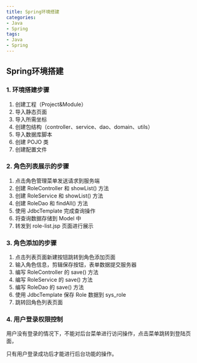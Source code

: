```yaml
---
title: Spring环境搭建
categories:
- Java
- Spring
tags:
- Java
- Spring
---
```


## Spring环境搭建

<!--more-->

### 1. 环境搭建步骤

1. 创建工程（Project&Module）
2. 导入静态页面
3. 导入所需坐标
4. 创建包结构（controller、service、dao、domain、utils）
5. 导入数据库脚本
6. 创建 POJO 类
7. 创建配置文件

### 2. 角色列表展示的步骤

1. 点击角色管理菜单发送请求到服务端
2. 创建 RoleController 和 showList() 方法
3. 创建 RoleService 和 showList() 方法
4. 创建 RoleDao 和 findAll() 方法
5. 使用 JdbcTemplate 完成查询操作
6. 将查询数据存储到 Model 中
7. 转发到 role-list.jsp 页面进行展示

### 3. 角色添加的步骤

1. 点击列表页面新建按钮跳转到角色添加页面
2. 输入角色信息，剪辑保存按钮，表单数据提交服务器
3. 编写 RoleController 的 save() 方法
4. 编写 RoleService 的 save() 方法
5. 编写 RoleDao 的 save() 方法
6. 使用 JdbcTemplate 保存 Role 数据到 sys_role
7. 跳转回角色列表页面

### 4. 用户登录权限控制

用户没有登录的情况下，不能对后台菜单进行访问操作，点击菜单跳转到登陆页面，

只有用户登录成功后才能进行后台功能的操作。